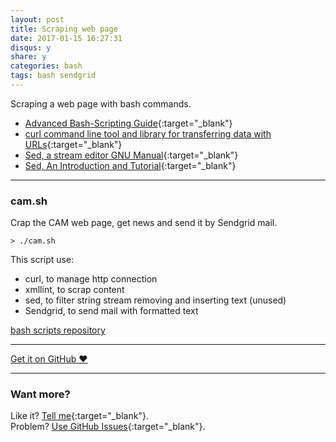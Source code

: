 ```yaml
---
layout: post
title: Scraping web page
date: 2017-01-15 16:27:31
disqus: y
share: y
categories: bash
tags: bash sendgrid
---
```


Scraping a web page with bash commands.

- [Advanced Bash-Scripting Guide](http://www.tldp.org/LDP/abs/html/abs-guide.html){:target="_blank"}
- [curl command line tool and library for transferring data with URLs](https://curl.haxx.se){:target="_blank"}
- [Sed, a stream editor GNU Manual](https://www.gnu.org/software/sed/manual/sed.html){:target="_blank"}
- [Sed, An Introduction and Tutorial](http://www-rohan.sdsu.edu/doc/sed.html){:target="_blank"}

---

### cam.sh
Crap the CAM web page, get news and send it by Sendgrid mail.
```
> ./cam.sh
```
This script use:
- curl, to manage http connection
- xmllint, to scrap content
- sed, to filter string stream removing and inserting text (unused)
- Sendgrid, to send mail with formatted text

[bash scripts repository](https://github.com/mariope/bash)

---

<a href="https://github.com/mariope/apuntes" target="_blank" class="big-button gray">Get it on GitHub &hearts;</a>

---

### Want more?

Like it? [Tell me](http://twitter.com/mariodevelop){:target="_blank"}.<br/>
Problem? [Use GitHub Issues](https://github.com/mariope/apuntes/issues){:target="_blank"}.
